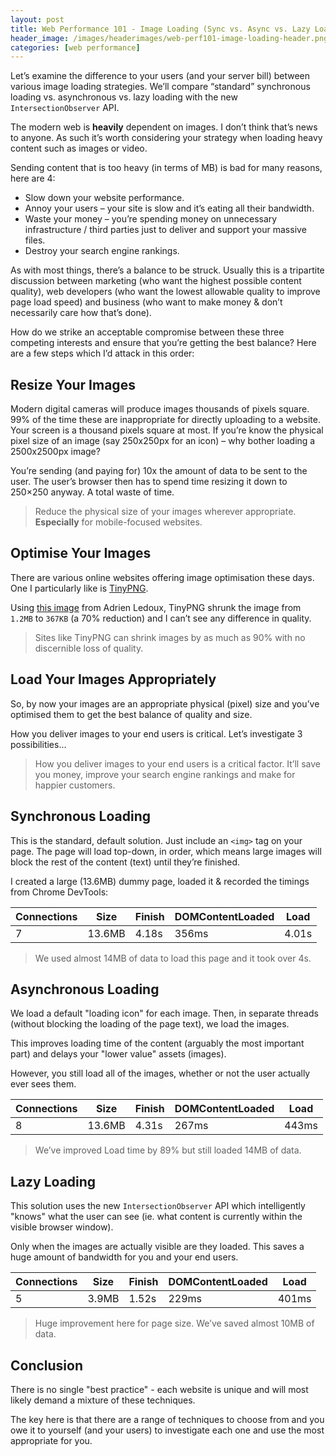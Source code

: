 ```yaml
---
layout: post
title: Web Performance 101 - Image Loading (Sync vs. Async vs. Lazy Loading)
header_image: /images/headerimages/web-perf101-image-loading-header.png
categories: [web performance]
---
```


Let’s examine the difference to your users (and your server bill) between various image loading strategies. We’ll compare “standard” synchronous loading vs. asynchronous vs. lazy loading with the new `IntersectionObserver` API.

The modern web is **heavily** dependent on images. I don’t think that’s news to anyone. As such it’s worth considering your strategy when loading heavy content such as images or video.

Sending content that is too heavy (in terms of MB) is bad for many reasons, here are 4:

- Slow down your website performance.
- Annoy your users – your site is slow and it’s eating all their bandwidth.
- Waste your money – you’re spending money on unnecessary infrastructure / third parties just to deliver and support your massive files.
- Destroy your search engine rankings.

As with most things, there’s a balance to be struck. Usually this is a tripartite discussion between marketing (who want the highest possible content quality), web developers (who want the lowest allowable quality to improve page load speed) and business (who want to make money & don’t necessarily care how that’s done).

How do we strike an acceptable compromise between these three competing interests and ensure that you’re getting the best balance? Here are a few steps which I’d attack in this order:

## Resize Your Images

Modern digital cameras will produce images thousands of pixels square. 99% of the time these are inappropriate for directly uploading to a website. Your screen is a thousand pixels square at most. If you’re know the physical pixel size of an image (say 250x250px for an icon) – why bother loading a 2500x2500px image?

You’re sending (and paying for) 10x the amount of data to be sent to the user. The user’s browser then has to spend time resizing it down to 250×250 anyway. A total waste of time.

> Reduce the physical size of your images wherever appropriate. **Especially** for mobile-focused websites.

## Optimise Your Images

There are various online websites offering image optimisation these days. One I particularly like is [TinyPNG](https://tinypng.com).

Using [this image](https://unsplash.com/photos/mBHuEkka5wM) from Adrien Ledoux, TinyPNG shrunk the image from `1.2MB` to `367KB` (a 70% reduction) and I can’t see any difference in quality.

> Sites like TinyPNG can shrink images by as much as 90% with no discernible loss of quality.

## Load Your Images Appropriately

So, by now your images are an appropriate physical (pixel) size and you’ve optimised them to get the best balance of quality and size.

How you deliver images to your end users is critical. Let’s investigate 3 possibilities...

> How you deliver images to your end users is a critical factor. It’ll save you money, improve your search engine rankings and make for happier customers.

## Synchronous Loading

This is the standard, default solution. Just include an `<img>` tag on your page. The page will load top-down, in order, which means large images will block the rest of the content (text) until they’re finished.

I created a large (13.6MB) dummy page, loaded it & recorded the timings from Chrome DevTools:

| Connections | Size | Finish | DOMContentLoaded | Load |
|----|----|-----|------|-----|
| 7 | 13.6MB | 4.18s | 356ms | 4.01s |

> We used almost 14MB of data to load this page and it took over 4s.

## Asynchronous Loading

We load a default "loading icon" for each image. Then, in separate threads (without blocking the loading of the page text), we load the images.

This improves loading time of the content (arguably the most important part) and delays your "lower value" assets (images).

However, you still load all of the images, whether or not the user actually ever sees them.

| Connections | Size | Finish | DOMContentLoaded | Load |
|----|----| ----- | ------| ----- |
| 8 | 13.6MB | 4.31s | 267ms | 443ms |

> We’ve improved Load time by 89% but still loaded 14MB of data.

## Lazy Loading

This solution uses the new `IntersectionObserver` API which intelligently "knows" what the user can see (ie. what content is currently within the visible browser window).

Only when the images are actually visible are they loaded. This saves a huge amount of bandwidth for you and your end users.

| Connections | Size | Finish | DOMContentLoaded | Load |
|----|----| ----- | ------| ----- |
| 5 | 3.9MB | 1.52s | 229ms | 401ms |

> Huge improvement here for page size. We’ve saved almost 10MB of data.

## Conclusion

There is no single "best practice" - each website is unique and will most likely demand a mixture of these techniques.

The key here is that there are a range of techniques to choose from and you owe it to yourself (and your users) to investigate each one and use the most appropriate for you.